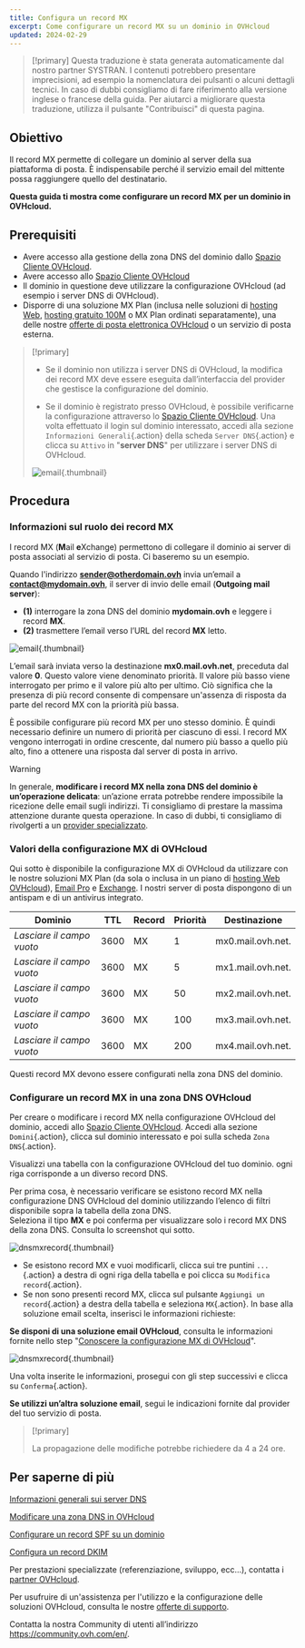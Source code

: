 ```yaml
---
title: Configura un record MX
excerpt: Come configurare un record MX su un dominio in OVHcloud
updated: 2024-02-29
---
```


> [!primary]
> Questa traduzione è stata generata automaticamente dal nostro partner SYSTRAN. I contenuti potrebbero presentare imprecisioni, ad esempio la nomenclatura dei pulsanti o alcuni dettagli tecnici. In caso di dubbi consigliamo di fare riferimento alla versione inglese o francese della guida. Per aiutarci a migliorare questa traduzione, utilizza il pulsante "Contribuisci" di questa pagina.
>

## Obiettivo

Il record MX permette di collegare un dominio al server della sua piattaforma di posta. È indispensabile perché il servizio email del mittente possa raggiungere quello del destinatario.

**Questa guida ti mostra come configurare un record MX per un dominio in OVHcloud.**

## Prerequisiti

- Avere accesso alla gestione della zona DNS del dominio dallo [Spazio Cliente OVHcloud](https://www.ovh.com/auth/?action=gotomanager&from=https://www.ovh.it/&ovhSubsidiary=it).
- Avere accesso allo [Spazio Cliente OVHcloud](https://www.ovh.com/auth/?action=gotomanager&from=https://www.ovh.it/&ovhSubsidiary=it)
- Il dominio in questione deve utilizzare la configurazione OVHcloud (ad esempio i server DNS di OVHcloud).
- Disporre di una soluzione MX Plan (inclusa nelle soluzioni di [hosting Web](https://www.ovhcloud.com/it/web-hosting/), [hosting gratuito 100M](https://www.ovhcloud.com/it/domains/free-web-hosting/) o MX Plan ordinati separatamente), una delle nostre [offerte di posta elettronica OVHcloud](https://www.ovhcloud.com/it/emails/) o un servizio di posta esterna.

> [!primary]
>
> - Se il dominio non utilizza i server DNS di OVHcloud, la modifica dei record MX deve essere eseguita dall’interfaccia del provider che gestisce la configurazione del dominio.
>
> - Se il dominio è registrato presso OVHcloud, è possibile verificarne la configurazione attraverso lo [Spazio Cliente OVHcloud](https://www.ovh.com/auth/?action=gotomanager&from=https://www.ovh.com/fr/&ovhSubsidiary=it). Una volta effettuato il login sul dominio interessato, accedi alla sezione `Informazioni Generali`{.action} della scheda `Server DNS`{.action} e clicca su `Attivo` in "**server DNS**" per utilizzare i server DNS di OVHcloud.
>
> ![email](images/dns-servers-enabled.png){.thumbnail}

## Procedura

### Informazioni sul ruolo dei record MX 

I record MX (**M**ail **e**Xchange) permettono di collegare il dominio ai server di posta associati al servizio di posta. Ci baseremo su un esempio.

Quando l'indirizzo **sender@otherdomain.ovh** invia un’email a **contact@mydomain.ovh**, il server di invio delle email (**Outgoing mail server**):

- **(1)** interrogare la zona DNS del dominio **mydomain.ovh** e leggere i record **MX**.
- **(2)** trasmettere l’email verso l’URL del record **MX** letto.

![email](images/mx-dns-resolution.png){.thumbnail}

L’email sarà inviata verso la destinazione **mx0.mail.ovh.net**, preceduta dal valore **0**. Questo valore viene denominato priorità. Il valore più basso viene interrogato per primo e il valore più alto per ultimo. Ciò significa che la presenza di più record consente di compensare un'assenza di risposta da parte del record MX con la priorità più bassa.

È possibile configurare più record MX per uno stesso dominio. È quindi necessario definire un numero di priorità per ciascuno di essi. I record MX vengono interrogati in ordine crescente, dal numero più basso a quello più alto, fino a ottenere una risposta dal server di posta in arrivo.

> [!warning]
>
> In generale, **modificare i record MX nella zona DNS del dominio è un’operazione delicata**: un’azione errata potrebbe rendere impossibile la ricezione delle email sugli indirizzi. Ti consigliamo di prestare la massima attenzione durante questa operazione.
> In caso di dubbi, ti consigliamo di rivolgerti a un [provider specializzato](https://partner.ovhcloud.com/it/directory/).

### Valori della configurazione MX di OVHcloud <a name="mxovhcloud"></a>

Qui sotto è disponibile la configurazione MX di OVHcloud da utilizzare con le nostre soluzioni MX Plan (da sola o inclusa in un piano di [hosting Web OVHcloud](https://www.ovhcloud.com/it/web-hosting/)), [Email Pro](https://www.ovhcloud.com/it/emails/email-pro/) e [Exchange](https://www.ovhcloud.com/it/emails/). I nostri server di posta dispongono di un antispam e di un antivirus integrato.

|Dominio|TTL|Record|Priorità|Destinazione|
|---|---|---|---|---|
|*Lasciare il campo vuoto*|3600|MX|1|mx0.mail.ovh.net.|
|*Lasciare il campo vuoto*|3600|MX|5|mx1.mail.ovh.net.|
|*Lasciare il campo vuoto*|3600|MX|50|mx2.mail.ovh.net.|
|*Lasciare il campo vuoto*|3600|MX|100|mx3.mail.ovh.net.|
|*Lasciare il campo vuoto*|3600|MX|200|mx4.mail.ovh.net.|

Questi record MX devono essere configurati nella zona DNS del dominio.

### Configurare un record MX in una zona DNS OVHcloud

Per creare o modificare i record MX nella configurazione OVHcloud del dominio, accedi allo [Spazio Cliente OVHcloud](https://www.ovh.com/auth/?action=gotomanager&from=https://www.ovh.it/&ovhSubsidiary=it). Accedi alla sezione `Domini`{.action}, clicca sul dominio interessato e poi sulla scheda `Zona DNS`{.action}.

Visualizzi una tabella con la configurazione OVHcloud del tuo dominio. ogni riga corrisponde a un diverso record DNS.

Per prima cosa, è necessario verificare se esistono record MX nella configurazione DNS OVHcloud del dominio utilizzando l’elenco di filtri disponibile sopra la tabella della zona DNS.<br>
Seleziona il tipo **MX** e poi conferma per visualizzare solo i record MX DNS della zona DNS. Consulta lo screenshot qui sotto.

![dnsmxrecord](images/mx-entries-research.png){.thumbnail}

- Se esistono record MX e vuoi modificarli, clicca sui tre puntini `...`{.action} a destra di ogni riga della tabella e poi clicca su `Modifica record`{.action}.
- Se non sono presenti record MX, clicca sul pulsante `Aggiungi un record`{.action} a destra della tabella e seleziona `MX`{.action}. In base alla soluzione email scelta, inserisci le informazioni richieste:

**Se disponi di una soluzione email OVHcloud**, consulta le informazioni fornite nello step "[Conoscere la configurazione MX di OVHcloud](#mxovhcloud)".

![dnsmxrecord](images/modify-a-dns-zone-record-mx-step-1.png){.thumbnail}

Una volta inserite le informazioni, prosegui con gli step successivi e clicca su `Conferma`{.action}.

**Se utilizzi un’altra soluzione email**, segui le indicazioni fornite dal provider del tuo servizio di posta.

> [!primary]
>
> La propagazione delle modifiche potrebbe richiedere da 4 a 24 ore.
>

## Per saperne di più

[Informazioni generali sui server DNS](/pages/web_cloud/domains/dns_server_general_information)

[Modificare una zona DNS in OVHcloud](/pages/web_cloud/domains/dns_zone_edit)

[Configurare un record SPF su un dominio](/pages/web_cloud/domains/dns_zone_spf)

[Configura un record DKIM](/pages/web_cloud/domains/dns_zone_dkim)

Per prestazioni specializzate (referenziazione, sviluppo, ecc...), contatta i [partner OVHcloud](https://partner.ovhcloud.com/it/).

Per usufruire di un'assistenza per l'utilizzo e la configurazione delle soluzioni OVHcloud, consulta le nostre [offerte di supporto](https://www.ovhcloud.com/it/support-levels/).

Contatta la nostra Community di utenti all’indirizzo <https://community.ovh.com/en/>.